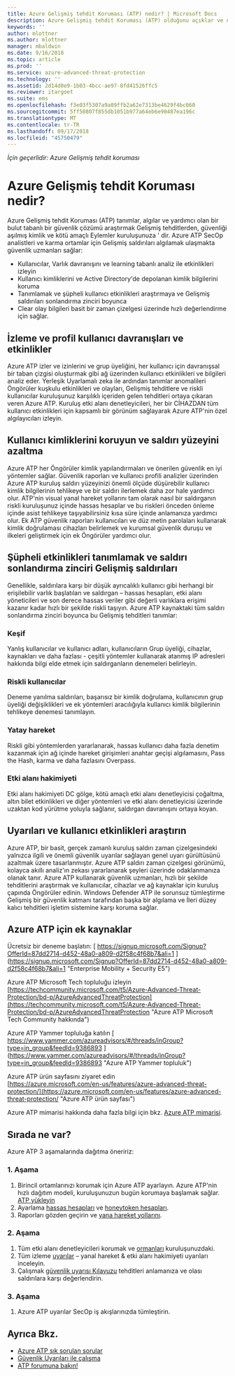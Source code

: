 ```yaml
---
title: Azure Gelişmiş tehdit Koruması (ATP) nedir? | Microsoft Docs
description: Azure Gelişmiş tehdit Koruması (ATP) olduğunu açıklar ve ne tür kuşkulu etkinlikleri algılama
keywords: ''
author: mlottner
ms.author: mlottner
manager: mbaldwin
ms.date: 9/16/2018
ms.topic: article
ms.prod: ''
ms.service: azure-advanced-threat-protection
ms.technology: ''
ms.assetid: 2d14d0e9-1b03-4bcc-ae97-8fd41526ffc5
ms.reviewer: itargoet
ms.suite: ems
ms.openlocfilehash: f3e03f5307a9a09ffb2a62e7313be4629f4bc060
ms.sourcegitcommit: 5ff50807f855db1051b977a64eb6e90487ea196c
ms.translationtype: MT
ms.contentlocale: tr-TR
ms.lasthandoff: 09/17/2018
ms.locfileid: "45750479"
---
```

*İçin geçerlidir: Azure Gelişmiş tehdit koruması*

# <a name="what-is-azure-advanced-threat-protection"></a>Azure Gelişmiş tehdit Koruması nedir?
Azure Gelişmiş tehdit Koruması (ATP) tanımlar, algılar ve yardımcı olan bir bulut tabanlı bir güvenlik çözümü araştırmak Gelişmiş tehditlerden, güvenliği aşılmış kimlik ve kötü amaçlı Eylemler kuruluşunuza ' dir. Azure ATP SecOp analistleri ve karma ortamlar için Gelişmiş saldırıları algılamak ulaşmakta güvenlik uzmanları sağlar:  
- Kullanıcılar, Varlık davranışını ve learning tabanlı analiz ile etkinlikleri izleyin  
- Kullanıcı kimliklerini ve Active Directory'de depolanan kimlik bilgilerini koruma  
- Tanımlamak ve şüpheli kullanıcı etkinlikleri araştırmaya ve Gelişmiş saldırıları sonlandırma zinciri boyunca 
- Clear olay bilgileri basit bir zaman çizelgesi üzerinde hızlı değerlendirme için sağlar. 
 
## <a name="monitor-and-profile-user-behavior-and-activities"></a>İzleme ve profil kullanıcı davranışları ve etkinlikler  
Azure ATP izler ve izinlerini ve grup üyeliğini, her kullanıcı için davranışsal bir taban çizgisi oluşturmak gibi ağ üzerinden kullanıcı etkinlikleri ve bilgileri analiz eder. Yerleşik Uyarlamalı zeka ile ardından tanımlar anomalileri Öngörüler kuşkulu etkinlikleri ve olayları, Gelişmiş tehditlere ve riskli kullanıcılar kuruluşunuz karşılıklı içeriden gelen tehditleri ortaya çıkaran veren Azure ATP. Kuruluş etki alanı denetleyicileri, her bir CİHAZDAN tüm kullanıcı etkinlikleri için kapsamlı bir görünüm sağlayarak Azure ATP'nin özel algılayıcıları izleyin. 
 
## <a name="protect-user-identities-and-reduce-the-attack-surface"></a>Kullanıcı kimliklerini koruyun ve saldırı yüzeyini azaltma   
Azure ATP her Öngörüler kimlik yapılandırmaları ve önerilen güvenlik en iyi yöntemler sağlar. Güvenlik raporları ve kullanıcı profili analizler üzerinden Azure ATP kuruluş saldırı yüzeyinizi önemli ölçüde düşürebilir kullanıcı kimlik bilgilerinin tehlikeye ve bir saldırı ilerlemek daha zor hale yardımcı olur. ATP'nin visual yanal hareket yollarını tam olarak nasıl bir saldırganın riskli kuruluşunuz içinde hassas hesaplar ve bu riskleri önceden önleme içinde asist tehlikeye taşıyabilirsiniz kısa süre içinde anlamanıza yardımcı olur. Ek ATP güvenlik raporları kullanıcıları ve düz metin parolaları kullanarak kimlik doğrulaması cihazları belirlemek ve kurumsal güvenlik duruşu ve ilkeleri geliştirmek için ek Öngörüler yardımcı olur.  
 
## <a name="identify-suspicious-activities-and-advanced-attacks-across-the-attack-kill-chain"></a>Şüpheli etkinlikleri tanımlamak ve saldırı sonlandırma zinciri Gelişmiş saldırıları 
Genellikle, saldırılara karşı bir düşük ayrıcalıklı kullanıcı gibi herhangi bir erişilebilir varlık başlatılan ve saldırgan – hassas hesapları, etki alanı yöneticileri ve son derece hassas veriler gibi değerli varlıklara erişimi kazanır kadar hızlı bir şekilde riskli taşıyın. Azure ATP kaynaktaki tüm saldırı sonlandırma zinciri boyunca bu Gelişmiş tehditleri tanımlar: 
### <a name="reconnaissance"></a>Keşif 
Yanlış kullanıcılar ve kullanıcı adları, kullanıcıların Grup üyeliği, cihazlar, kaynakları ve daha fazlası - çeşitli yöntemler kullanarak atanmış IP adresleri hakkında bilgi elde etmek için saldırganların denemeleri belirleyin.  
### <a name="compromised-users"></a>Riskli kullanıcılar
Deneme yanılma saldırıları, başarısız bir kimlik doğrulama, kullanıcının grup üyeliği değişiklikleri ve ek yöntemleri aracılığıyla kullanıcı kimlik bilgilerinin tehlikeye denemesi tanımlayın.  

### <a name="lateral-movements"></a>Yatay hareket
Riskli gibi yöntemlerden yararlanarak, hassas kullanıcı daha fazla denetim kazanmak için ağ içinde hareket girişimleri anahtar geçişi algılamasını, Pass the Hash, karma ve daha fazlasını Overpass.  

### <a name="domain-dominance"></a>Etki alanı hakimiyeti
Etki alanı hakimiyeti DC gölge, kötü amaçlı etki alanı denetleyicisi çoğaltma, altın bilet etkinlikleri ve diğer yöntemleri ve etki alanı denetleyicisi üzerinde uzaktan kod yürütme yoluyla sağlanır, saldırgan davranışını ortaya koyan.   

## <a name="investigate-alerts-and-user-activities"></a>Uyarıları ve kullanıcı etkinlikleri araştırın  
Azure ATP, bir basit, gerçek zamanlı kuruluş saldırı zaman çizelgesindeki yalnızca ilgili ve önemli güvenlik uyarılar sağlayan genel uyarı gürültüsünü azaltmak üzere tasarlanmıştır. Azure ATP saldırı zaman çizelgesi görünümü, kolayca akıllı analiz'ın zekası yararlanarak şeyleri üzerinde odaklanmanıza olanak tanır. Azure ATP kullanarak güvenlik uzmanları, hızlı bir şekilde tehditlerini araştırmak ve kullanıcılar, cihazlar ve ağ kaynaklar için kuruluş çapında Öngörüler edinin. Windows Defender ATP ile sorunsuz tümleştirme Gelişmiş bir güvenlik katmanı tarafından başka bir algılama ve İleri düzey kalıcı tehditleri işletim sistemine karşı koruma sağlar.  

## <a name="additional-resources-for-azure-atp"></a>Azure ATP için ek kaynaklar  
Ücretsiz bir deneme başlatın: [ https://signup.microsoft.com/Signup?OfferId=87dd2714-d452-48a0-a809-d2f58c4f68b7&ali=1 ] (https://signup.microsoft.com/Signup?OfferId=87dd2714-d452-48a0-a809-d2f58c4f68b7&ali=1 "Enterprise Mobility + Security E5")
 
Azure ATP Microsoft Tech topluluğu izleyin  
[https://techcommunity.microsoft.com/t5/Azure-Advanced-Threat-Protection/bd-p/AzureAdvancedThreatProtection](https://techcommunity.microsoft.com/t5/Azure-Advanced-Threat-Protection/bd-p/AzureAdvancedThreatProtection "Azure ATP Microsoft Tech Community hakkında")
 
Azure ATP Yammer topluluğa katılın [ https://www.yammer.com/azureadvisors/#/threads/inGroup?type=in_group&feedId=9386893 ] (https://www.yammer.com/azureadvisors/#/threads/inGroup?type=in_group&feedId=9386893 "Azure ATP Yammer topluluk")
 
Azure ATP ürün sayfasını ziyaret edin  
[https://azure.microsoft.com/en-us/features/azure-advanced-threat-protection/](https://azure.microsoft.com/en-us/features/azure-advanced-threat-protection/ "Azure ATP ürün sayfası")

Azure ATP mimarisi hakkında daha fazla bilgi için bkz. [Azure ATP mimarisi](atp-architecture.md).
 
## <a name="whats-next"></a>Sırada ne var? 

Azure ATP 3 aşamalarında dağıtma öneririz:  

### <a name="phase-1"></a>1. Aşama

1. Birincil ortamlarınızı korumak için Azure ATP ayarlayın. Azure ATP'nin hızlı dağıtım modeli, kuruluşunuzun bugün korumaya başlamak sağlar. [ATP yükleyin](install-atp-step1.md)  
2. Ayarlama [hassas hesapları](sensitive-accounts.md) ve [honeytoken hesapları](install-atp-step7.md).   
3. Raporları gözden geçirin ve [yana hareket yollarını](use-case-lateral-movement-path.md).  


### <a name="phase-2"></a>2. Aşama

1. Tüm etki alanı denetleyicileri korumak ve [ormanları](atp-multi-forest.md) kuruluşunuzdaki.  
2.  Tüm izleme [uyarılar](working-with-suspicious-activities.md) – yanal hareket & etki alanı hakimiyeti uyarıları inceleyin.  
3. Çalışmak [güvenlik uyarısı Kılavuzu](suspicious-activity-guide.md) tehditleri anlamanıza ve olası saldırılara karşı değerlendirin.   


### <a name="phase-3"></a>3. Aşama

1. Azure ATP uyarılar SecOp iş akışlarınızda tümleştirin. 

## <a name="see-also"></a>Ayrıca Bkz.
- [Azure ATP sık sorulan sorular](atp-technical-faq.md)
- [Güvenlik Uyarıları ile çalışma](working-with-suspicious-activities.md)
- [ATP forumuna bakın!](https://aka.ms/azureatpcommunity)